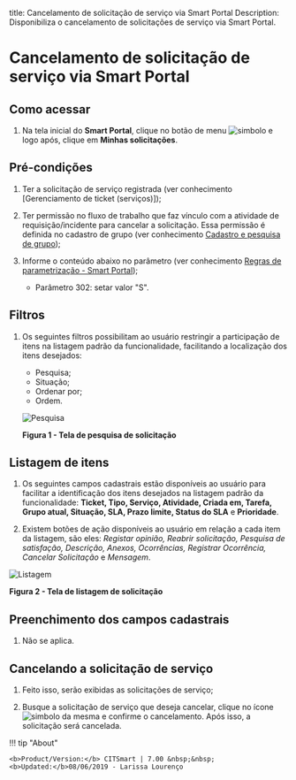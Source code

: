 title:  Cancelamento de solicitação de serviço via Smart Portal
Description: Disponibiliza o cancelamento de solicitações de serviço via Smart Portal. 
# Cancelamento de solicitação de serviço via Smart Portal

Como acessar
--------------

1. Na tela inicial do **Smart Portal**, clique no botão de menu ![simbolo](images/simb-meno.white.jpg) e logo após, clique em 
**Minhas solicitações**.

Pré-condições
----------------

1. Ter a solicitação de serviço registrada (ver conhecimento [Gerenciamento de ticket (serviços)]);

2. Ter permissão no fluxo de trabalho que faz vínculo com a atividade de requisição/incidente para cancelar a solicitação. Essa 
permissão é definida no cadastro de grupo (ver conhecimento [Cadastro e pesquisa de grupo][2]);

3. Informe o conteúdo abaixo no parâmetro (ver conhecimento [Regras de parametrização - Smart Portal][3]);

    - Parâmetro 302: setar valor "S".
    
Filtros
-----------

1. Os seguintes filtros possibilitam ao usuário restringir a participação de itens na listagem padrão da funcionalidade, facilitando
a localização dos itens desejados:

    - Pesquisa;
    - Situação;
    - Ordenar por;
    - Ordem.
    
    ![Pesquisa](images/canc.img1.jpg)
    
    **Figura 1 - Tela de pesquisa de solicitação**
    
Listagem de itens
---------------------

1. Os seguintes campos cadastrais estão disponíveis ao usuário para facilitar a identificação dos itens desejados na listagem 
padrão da funcionalidade: **Ticket, Tipo, Serviço, Atividade, Criada em, Tarefa, Grupo atual, Situação, SLA, Prazo limite, Status 
do SLA** e **Prioridade**.

2. Existem botões de ação disponíveis ao usuário em relação a cada item da listagem, são eles: *Registar opinião, Reabrir 
solicitação, Pesquisa de satisfação, Descrição, Anexos, Ocorrências, Registrar Ocorrência, Cancelar Solicitação* e *Mensagem*.

![Listagem](canc.img2.jpg)

**Figura 2 - Tela de listagem de solicitação**

Preenchimento dos campos cadastrais
-------------------------------------

1. Não se aplica.

Cancelando a solicitação de serviço
--------------------------------------

1. Feito isso, serão exibidas as solicitações de serviço;

2. Busque a solicitação de serviço que deseja cancelar, clique no ícone ![simbolo](images/simb-stop.jpg) da mesma e confirme o 
cancelamento. Após isso, a solicitação será cancelada.

!!! tip "About"

    <b>Product/Version:</b> CITSmart | 7.00 &nbsp;&nbsp;
    <b>Updated:</b>08/06/2019 - Larissa Lourenço

[1]:/pt-br/citsmart-platform-7/processes/tickets/ticket-management.html
[2]:/pt-br/citsmart-platform-7/initial-settings/access-settings/user/group.html
[3]:/pt-br/citsmart-platform-7/plataform-administration/parameters-list/parametrization-smart-portal.html
